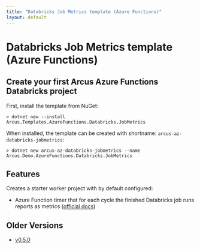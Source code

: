 ```yaml
---
title: "Databricks Job Metrics template (Azure Functions)"
layout: default
---
```


# Databricks Job Metrics template (Azure Functions)

## Create your first Arcus Azure Functions Databricks project

First, install the template from NuGet:

```shell
> dotnet new --install Arcus.Templates.AzureFunctions.Databricks.JobMetrics
```

When installed, the template can be created with shortname: `arcus-az-databricks-jobmetrics`:

```shell
> dotnet new arcus-az-databricks-jobmetrics --name Arcus.Demo.AzureFunctions.Databricks.JobMetrics
```

## Features

Creates a starter worker project with by default configured:

* Azure Function timer that for each cycle the finished Databricks job runs reports as metrics ([official docs](https://background-jobs.arcus-azure.net/features/databricks/gain-insights))

## Older Versions

- [v0.5.0](../v0.5/azurefunctions-databricks-jobmetrics-template)